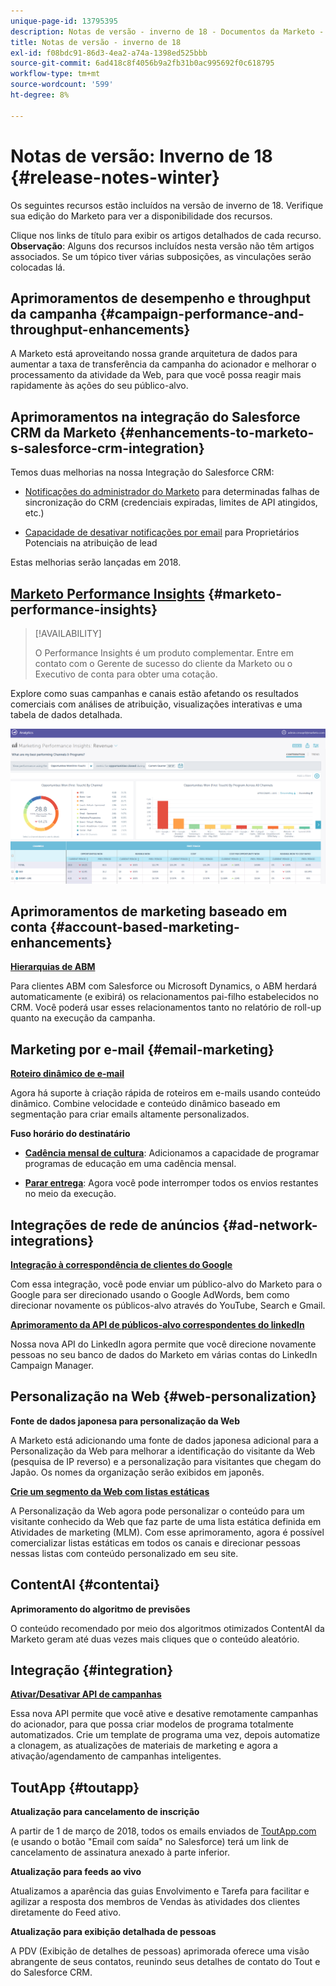 ```yaml
---
unique-page-id: 13795395
description: Notas de versão - inverno de 18 - Documentos da Marketo - Documentação do produto
title: Notas de versão - inverno de 18
exl-id: f08bdc91-86d3-4ea2-a74a-1398ed525bbb
source-git-commit: 6ad418c8f4056b9a2fb31b0ac995692f0c618795
workflow-type: tm+mt
source-wordcount: '599'
ht-degree: 8%

---
```


# Notas de versão: Inverno de 18 {#release-notes-winter}

Os seguintes recursos estão incluídos na versão de inverno de 18. Verifique sua edição do Marketo para ver a disponibilidade dos recursos.

Clique nos links de título para exibir os artigos detalhados de cada recurso. **Observação**: Alguns dos recursos incluídos nesta versão não têm artigos associados. Se um tópico tiver várias subposições, as vinculações serão colocadas lá.

## Aprimoramentos de desempenho e throughput da campanha {#campaign-performance-and-throughput-enhancements}

A Marketo está aproveitando nossa grande arquitetura de dados para aumentar a taxa de transferência da campanha do acionador e melhorar o processamento da atividade da Web, para que você possa reagir mais rapidamente às ações do seu público-alvo.

## Aprimoramentos na integração do Salesforce CRM da Marketo {#enhancements-to-marketo-s-salesforce-crm-integration}

Temos duas melhorias na nossa Integração do Salesforce CRM:

* [Notificações do administrador do Marketo](/help/marketo/product-docs/core-marketo-concepts/miscellaneous/understanding-notifications/notification-types.md) para determinadas falhas de sincronização do CRM (credenciais expiradas, limites de API atingidos, etc.)

* [Capacidade de desativar notificações por email](/help/marketo/product-docs/crm-sync/salesforce-sync/setup/optional-steps/turn-off-email-notifications-to-lead-owner.md) para Proprietários Potenciais na atribuição de lead

Estas melhorias serão lançadas em 2018.

## [Marketo Performance Insights](/help/marketo/product-docs/reporting/performance-insights/performance-insights-overview.md) {#marketo-performance-insights}

>[!AVAILABILITY]
>
>O Performance Insights é um produto complementar. Entre em contato com o Gerente de sucesso do cliente da Marketo ou o Executivo de conta para obter uma cotação.

Explore como suas campanhas e canais estão afetando os resultados comerciais com análises de atribuição, visualizações interativas e uma tabela de dados detalhada.

![](assets/image2018-2-5-7-3a55-3a46.png)

## Aprimoramentos de marketing baseado em conta {#account-based-marketing-enhancements}

**[Hierarquias de ABM](/help/marketo/product-docs/target-account-management/target/named-accounts/tam-hierarchies.md)**

Para clientes ABM com Salesforce ou Microsoft Dynamics, o ABM herdará automaticamente (e exibirá) os relacionamentos pai-filho estabelecidos no CRM. Você poderá usar esses relacionamentos tanto no relatório de roll-up quanto na execução da campanha.

## Marketing por e-mail {#email-marketing}

**[Roteiro dinâmico de e-mail](/help/marketo/product-docs/email-marketing/general/using-tokens/create-an-email-script-token.md)**

Agora há suporte à criação rápida de roteiros em e-mails usando conteúdo dinâmico. Combine velocidade e conteúdo dinâmico baseado em segmentação para criar emails altamente personalizados.

**Fuso horário do destinatário**

* **[Cadência mensal de cultura](/help/marketo/product-docs/email-marketing/email-programs/email-program-actions/scheduling-with-recipient-time-zone/schedule-email-programs-with-recipient-time-zone.md)**: Adicionamos a capacidade de programar programas de educação em uma cadência mensal.

* **[Parar entrega](/help/marketo/product-docs/email-marketing/email-programs/email-program-actions/scheduling-with-recipient-time-zone/abort-delivery-of-email-programs-scheduled-with-recipient-time-zone.md)**: Agora você pode interromper todos os envios restantes no meio da execução.

## Integrações de rede de anúncios {#ad-network-integrations}

**[Integração à correspondência de clientes do Google](/help/marketo/product-docs/demand-generation/ad-network-integrations/add-google-customer-match-as-a-launchpoint-service.md)**

Com essa integração, você pode enviar um público-alvo do Marketo para o Google para ser direcionado usando o Google AdWords, bem como direcionar novamente os públicos-alvo através do YouTube, Search e Gmail.

**[Aprimoramento da API de públicos-alvo correspondentes do linkedIn](/help/marketo/product-docs/demand-generation/ad-network-integrations/add-linkedin-matched-audiences-as-a-launchpoint-service.md)**

Nossa nova API do LinkedIn agora permite que você direcione novamente pessoas no seu banco de dados do Marketo em várias contas do LinkedIn Campaign Manager.

## Personalização na Web {#web-personalization}

**Fonte de dados japonesa para personalização da Web**

A Marketo está adicionando uma fonte de dados japonesa adicional para a Personalização da Web para melhorar a identificação do visitante da Web (pesquisa de IP reverso) e a personalização para visitantes que chegam do Japão. Os nomes da organização serão exibidos em japonês.

**[Crie um segmento da Web com listas estáticas](/help/marketo/product-docs/web-personalization/using-web-segments/create-a-segment-using-a-static-list.md)**

A Personalização da Web agora pode personalizar o conteúdo para um visitante conhecido da Web que faz parte de uma lista estática definida em Atividades de marketing (MLM). Com esse aprimoramento, agora é possível comercializar listas estáticas em todos os canais e direcionar pessoas nessas listas com conteúdo personalizado em seu site.

## ContentAI {#contentai}

**Aprimoramento do algoritmo de previsões**

O conteúdo recomendado por meio dos algoritmos otimizados ContentAI da Marketo geram até duas vezes mais cliques que o conteúdo aleatório.

## Integração {#integration}

**[Ativar/Desativar API de campanhas](https://developers.marketo.com/rest-api/assets/smart-campaigns/)**

Essa nova API permite que você ative e desative remotamente campanhas do acionador, para que possa criar modelos de programa totalmente automatizados. Crie um template de programa uma vez, depois automatize a clonagem, as atualizações de materiais de marketing e agora a ativação/agendamento de campanhas inteligentes.

## ToutApp {#toutapp}

**Atualização para cancelamento de inscrição**

A partir de 1 de março de 2018, todos os emails enviados de [ToutApp.com](https://ToutApp.com) (e usando o botão &quot;Email com saída&quot; no Salesforce) terá um link de cancelamento de assinatura anexado à parte inferior.

**Atualização para feeds ao vivo**

Atualizamos a aparência das guias Envolvimento e Tarefa para facilitar e agilizar a resposta dos membros de Vendas às atividades dos clientes diretamente do Feed ativo.

**Atualização para exibição detalhada de pessoas**

A PDV (Exibição de detalhes de pessoas) aprimorada oferece uma visão abrangente de seus contatos, reunindo seus detalhes de contato do Tout e do Salesforce CRM.
